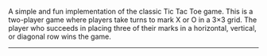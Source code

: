 
A simple and fun implementation of the classic Tic Tac Toe game. This is a two-player game where players take turns to mark X or O in a 3×3 grid.
The player who succeeds in placing three of their marks in a horizontal, vertical, or diagonal
row wins the game.

---
